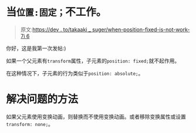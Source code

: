 # 当`位置:固定；`不工作。

> 原文:[https://dev . to/takaaki _ suger/when-position-fixed-is-not-work-7i 6](https://dev.to/takaaki_suger/when-position-fixed-is-not-working-7i6)

你好，这是我第一次发帖:)

如果一个父元素有`transform`属性，子元素的`position: fixed;`就不起作用。

在这种情况下，子元素的行为类似于`position: absolute;`。

# [](#solution-to-the-problem)解决问题的方法

如果父元素使用变换动画，则替换而不使用变换动画。或者移除变换属性或设置`transform: none;`。